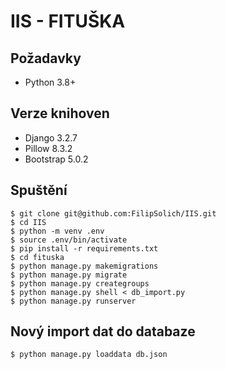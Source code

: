 # IIS - FITUŠKA

## Požadavky

 - Python 3.8+

## Verze knihoven

 - Django 3.2.7
 - Pillow 8.3.2
 - Bootstrap 5.0.2

## Spuštění

```shell
$ git clone git@github.com:FilipSolich/IIS.git
$ cd IIS
$ python -m venv .env
$ source .env/bin/activate
$ pip install -r requirements.txt
$ cd fituska
$ python manage.py makemigrations
$ python manage.py migrate
$ python manage.py creategroups
$ python manage.py shell < db_import.py
$ python manage.py runserver
```

## Nový import dat do databaze

```shell
$ python manage.py loaddata db.json
```
